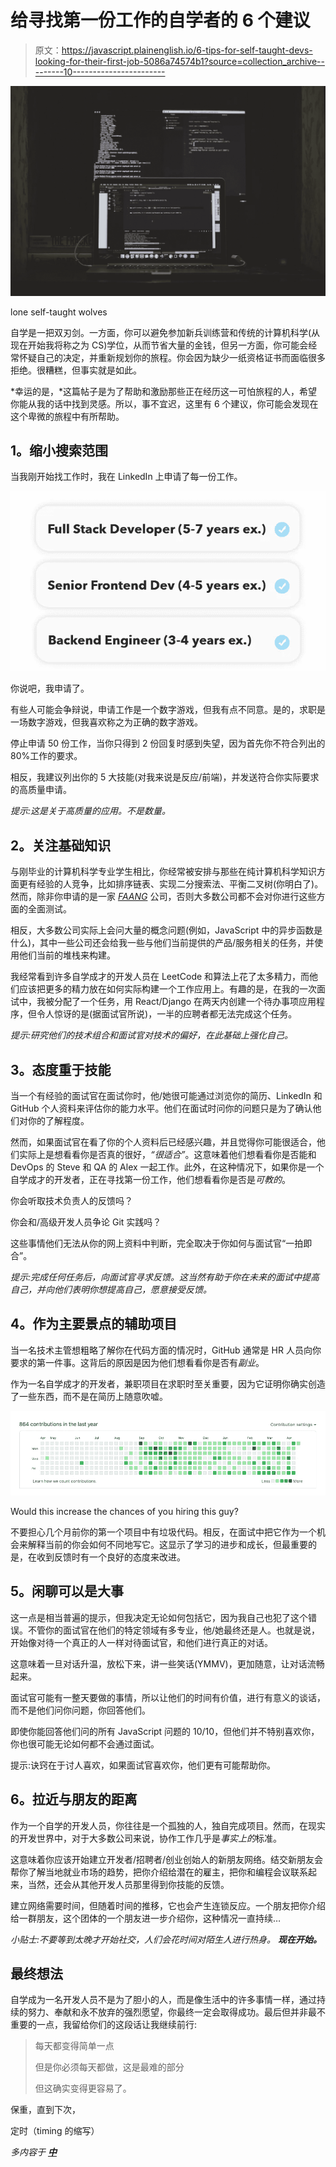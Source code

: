 # 给寻找第一份工作的自学者的 6 个建议

> 原文：<https://javascript.plainenglish.io/6-tips-for-self-taught-devs-looking-for-their-first-job-5086a74574b1?source=collection_archive---------10----------------------->

![](img/d0d83b55cd3d413dde71a0d2f158063f.png)

lone self-taught wolves

自学是一把双刃剑。一方面，你可以避免参加新兵训练营和传统的计算机科学(从现在开始我将称之为 CS)学位，从而节省大量的金钱，但另一方面，你可能会经常怀疑自己的决定，并重新规划你的旅程。你会因为缺少一纸资格证书而面临很多拒绝。很糟糕，但事实就是如此。

*幸运的是，*这篇帖子是为了帮助和激励那些正在经历这一可怕旅程的人，希望你能从我的话中找到灵感。所以，事不宜迟，这里有 6 个建议，你可能会发现在这个卑微的旅程中有所帮助。

## **1。缩小搜索范围**

当我刚开始找工作时，我在 LinkedIn 上申请了每一份工作。

![](img/67aa07c0941533e19206e40f2727cd36.png)

你说吧，我申请了。

有些人可能会争辩说，申请工作是一个数字游戏，但我有点不同意。是的，求职是一场数字游戏，但我喜欢称之为正确的数字游戏。

停止申请 50 份工作，当你只得到 2 份回复时感到失望，因为首先你不符合列出的 80%工作的要求。

相反，我建议列出你的 5 大技能(对我来说是反应/前端)，并发送符合你实际要求的高质量申请。

*提示:这是关于高质量的应用。不是数量。*

## **2。关注基础知识**

与刚毕业的计算机科学专业学生相比，你经常被安排与那些在纯计算机科学知识方面更有经验的人竞争，比如排序链表、实现二分搜索法、平衡二叉树(你明白了)。然而，除非你申请的是一家 [*FAANG*](https://www.investopedia.com/terms/f/faang-stocks.asp) 公司，否则大多数公司都不会对你进行这些方面的全面测试。

相反，大多数公司实际上会问大量的概念问题(例如，JavaScript 中的异步函数是什么)，其中一些公司还会给我一些与他们当前提供的产品/服务相关的任务，并使用他们当前的堆栈来构建。

我经常看到许多自学成才的开发人员在 LeetCode 和算法上花了太多精力，而他们应该把更多的精力放在如何实际构建一个工作应用上。有趣的是，在我的一次面试中，我被分配了一个任务，用 React/Django 在两天内创建一个待办事项应用程序，但令人惊讶的是(据面试官所说)，一半的应聘者都无法完成这个任务。

*提示:研究他们的技术组合和面试官对技术的偏好，在此基础上强化自己。*

## **3。态度重于技能**

当一个有经验的面试官在面试你时，他/她很可能通过浏览你的简历、LinkedIn 和 GitHub 个人资料来评估你的能力水平。他们在面试时问你的问题只是为了确认他们对你的了解程度。

然而，如果面试官在看了你的个人资料后已经感兴趣，并且觉得你可能很适合，他们实际上是想看看你是否真的很好，*“很适合”*。这意味着他们想看看你是否能和 DevOps 的 Steve 和 QA 的 Alex 一起工作。此外，在这种情况下，如果你是一个自学成才的开发者，正在寻找第一份工作，他们想看看你是否是*可教的*。

你会听取技术负责人的反馈吗？

你会和/高级开发人员争论 Git 实践吗？

这些事情他们无法从你的网上资料中判断，完全取决于你如何与面试官“一拍即合”。

*提示:完成任何任务后，向面试官寻求反馈。这当然有助于你在未来的面试中提高自己，并向他们表明你想提高自己，愿意接受反馈。*

## **4。作为主要景点的辅助项目**

当一名技术主管想粗略了解你在代码方面的情况时，GitHub 通常是 HR 人员向你要求的第一件事。这背后的原因是因为他们想看看你是否有*副业*。

作为一名自学成才的开发者，兼职项目在求职时至关重要，因为它证明你确实创造了一些东西，而不是在简历上随意吹嘘。

![](img/bf5d4bad2f478ea98b9b4ad8f2c55b57.png)

Would this increase the chances of you hiring this guy?

不要担心几个月前你的第一个项目中有垃圾代码。相反，在面试中把它作为一个机会来解释当前的你会如何不同地写它。这显示了学习的进步和成长，但最重要的是，在收到反馈时有一个良好的态度来改进。

## **5。闲聊可以是大事**

这一点是相当普遍的提示，但我决定无论如何包括它，因为我自己也犯了这个错误。不管你的面试官在他们的特定领域有多专业，他/她最终还是人。也就是说，开始像对待一个真正的人一样对待面试官，和他们进行真正的对话。

这意味着一旦对话升温，放松下来，讲一些笑话(YMMV)，更加随意，让对话流畅起来。

面试官可能有一整天要做的事情，所以让他们的时间有价值，进行有意义的谈话，而不是他们问你问题，你回答他们。

即使你能回答他们问的所有 JavaScript 问题的 10/10，但他们并不特别喜欢你，你也很可能无论如何都不会通过面试。

提示:诀窍在于讨人喜欢，如果面试官喜欢你，他们更有可能帮助你。

## **6。拉近与朋友的距离**

作为一个自学的开发人员，你往往是一个孤独的人，独自完成项目。然而，在现实的开发世界中，对于大多数公司来说，协作工作几乎是*事实上的*标准。

这意味着你应该开始建立开发者/招聘者/创业创始人的新朋友网络。结交新朋友会帮你了解当地就业市场的趋势，把你介绍给潜在的雇主，把你和编程会议联系起来，当然，还会从其他开发人员那里得到你技能的反馈。

建立网络需要时间，但随着时间的推移，它也会产生连锁反应。一个朋友把你介绍给一群朋友，这个团体的一个朋友进一步介绍你，这种情况一直持续…

*小贴士:不要等到太晚才开始社交，人们会花时间对陌生人进行热身。* ***现在开始。***

## **最终想法**

自学成为一名开发人员不是为了胆小的人，而是像生活中的许多事情一样，通过持续的努力、奉献和永不放弃的强烈愿望，你最终一定会取得成功。最后但并非最不重要的一点，我留给你们的这段话让我继续前行:

> 每天都变得简单一点
> 
> 但是你必须每天都做，这是最难的部分
> 
> 但这确实变得更容易了。

保重，直到下次，

定时（timing 的缩写）

*多内容于* [***中***](http://plainenglish.io/)